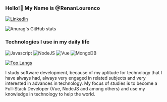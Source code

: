 ### Hello!👋 My Name is @RenanLourenco ###





[![LinkedIn](https://img.shields.io/badge/LinkedIn-0077B5?style=for-the-badge&logo=linkedin&logoColor=white)](https://www.linkedin.com/in/renan-lourenco/)

![Anurag's GitHub stats](https://github-readme-stats.vercel.app/api?username=anuraghazra&count_private=true&show_icons=true)

### Technologies I use in my daily life


![Javascript](https://img.shields.io/badge/JavaScript-F7DF1E?style=for-the-badge&logo=javascript&logoColor=black)
![NodeJS](https://img.shields.io/badge/Node.js-43853D?style=for-the-badge&logo=node.js&logoColor=white)
![Vue](	https://img.shields.io/badge/Vue.js-35495E?style=for-the-badge&logo=vue.js&logoColor=4FC08D)
![MongoDB](https://img.shields.io/badge/MongoDB-4EA94B?style=for-the-badge&logo=mongodb&logoColor=white)


[![Top Langs](https://github-readme-stats.vercel.app/api/top-langs/?username=RenanLourenco&layout=compact)](https://github.com/anuraghazra/github-readme-stats)

I study software development, because of my aptitude for technology that I have always had,
always very engaged in related subjects and very interested in advances in technology. My focus of studies is to become a Full-Stack Developer (Vue, NodeJS and among others) and use my knowledge in technology to help the world.

